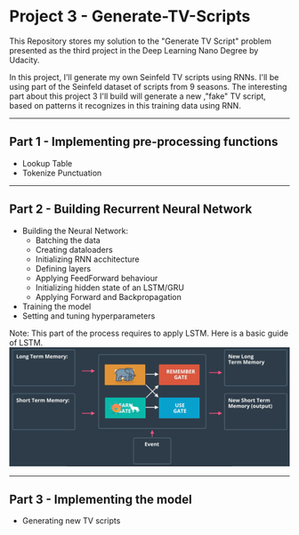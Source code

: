 # Project 3 - Generate-TV-Scripts

This Repository stores my solution to the "Generate TV Script" problem presented as the third project in the Deep Learning Nano Degree by Udacity.

In this project, I'll generate my own Seinfeld TV scripts using RNNs. I'll be using part of the Seinfeld dataset of scripts from 9 seasons. 
The interesting part about this project 3 I'll build will generate a new ,"fake" TV script, based on patterns it recognizes in this training data using RNN.

**********************************************************************
## Part 1 - Implementing pre-processing functions

 * Lookup Table
 * Tokenize Punctuation

**********************************************************************
## Part 2 - Building Recurrent Neural Network
 * Building the Neural Network:
     * Batching the data
     * Creating dataloaders
     * Initializing RNN acchitecture
     * Defining layers
     * Applying FeedForward behaviour
     * Initializing hidden state of an LSTM/GRU
     * Applying Forward and Backpropagation
  * Training the model
  * Setting and tuning hyperparameters 
 
Note: This part of the process requires to apply LSTM. Here is a basic guide of LSTM.
![LSTM](https://github.com/ucdcsl55/Generate-TV-Scripts/blob/main/Basic_LSTM.png?raw=true)
**********************************************************************
## Part 3 - Implementing the model
  * Generating new TV scripts
